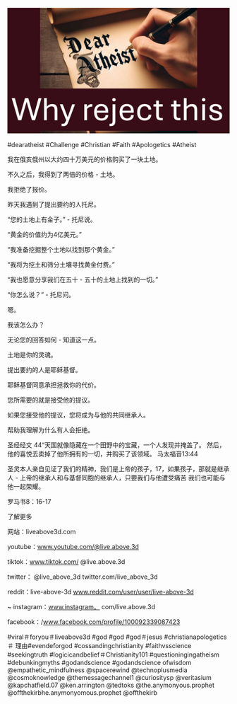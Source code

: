 ![Video cover image](../cover.jpg "cover photo")

#dearatheist #Challenge #Christian #Faith #Apologetics #Atheist

我在俄亥俄州以大约四十万美元的价格购买了一块土地。

不久之后，我得到了两倍的价格 - 土地。

我拒绝了报价。

昨天我遇到了提出要约的人托尼。

“您的土地上有金子。” - 托尼说。

“黄金的价值约为4亿美元。”

“我准备挖掘整个土地以找到那个黄金。”

“我将为挖土和筛分土壤寻找黄金付费。”

“我也愿意分享我们在五十 - 五十的土地上找到的一切。”

“你怎么说？” - 托尼问。

嗯。

我该怎么办？

无论您的回答如何 - 知道这一点。

土地是你的灵魂。

提出要约的人是耶稣基督。

耶稣基督同意承担拯救你的代价。

您所需要的就是接受他的提议。

如果您接受他的提议，您将成为与他的共同继承人。

帮助我理解为什么有人会拒绝。

圣经经文
44“天国就像隐藏在一个田野中的宝藏，一个人发现并掩盖了。 然后，他的喜悦去卖掉了他所拥有的一切，并购买了该领域。
马太福音13:44

圣灵本人亲自见证了我们的精神，我们是上帝的孩子，17，如果孩子，那就是继承人 - 上帝的继承人和与基督同胞的继承人，只要我们与他遭受痛苦 我们也可能与他一起荣耀。

罗马书8：16-17

了解更多

网站：liveabove3d.com

youtube：www.youtube.com/@live.above.3d

tiktok：www.tiktok.com/ @live.above.3d

twitter： @live_above_3d twitter.com/live_above_3d

reddit：live-above-3d www.reddit.com/user/user/live-above-3d

~ instagram：www.instagram。 com/live.above.3d

facebook：/www.facebook.com/profile/100092339087423

#viral＃foryou＃liveabove3d #god #god #god＃jesus #christianapologetics＃ 理由#evendeforgod #cossandingchristianity #faithvsscience #seekingtruth #logicicandbelief＃Christianity101 #questioningingatheism #debunkingmyths #godandscience #godandscience ofwisdom @empathetic_mindfulness @spacerewind @technoplusmedia @cosmoknowledge @themessagechannel1 @curiositysp @veritasium @kapchatfield.07 @ken.arrington @tedtoks @the.anymonyous.prophet @offthekirbhe.anymonyomous.prophet @offthekirb
